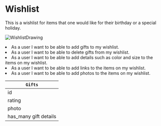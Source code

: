 # Wishlist
This is a wishlist for items that one would like for their birthday or a special holiday.

![WishlistDrawing](https://user-images.githubusercontent.com/111094390/205366738-ac40aa79-01b0-4ff1-9046-e6726fd17835.jpeg)

<li>As a user I want to be able to add gifts to my wishlist.</li>
<li>As a user I want to be able to delete gifts from my wishlist.</li>
<li>As a user I want to be able to add details such as color and size to the items on my wishlist.</li>
<li>As a user I want to be able to add links to the items on my wishlist.</li>
<li>As a user I want to be able to add photos to the items on my wishlist.</li>
</ul>

| `Gifts`   
| ------------- |
| id            |
| rating        |
| photo         |
| has_many gift details |
